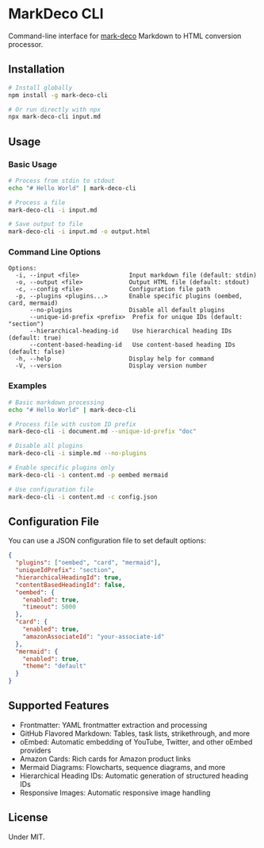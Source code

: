# MarkDeco CLI

Command-line interface for [mark-deco](https://github.com/kekyo/mark-deco) Markdown to HTML conversion processor.

## Installation

```bash
# Install globally
npm install -g mark-deco-cli

# Or run directly with npx
npx mark-deco-cli input.md
```

## Usage

### Basic Usage

```bash
# Process from stdin to stdout
echo "# Hello World" | mark-deco-cli

# Process a file
mark-deco-cli -i input.md

# Save output to file
mark-deco-cli -i input.md -o output.html
```

### Command Line Options

```
Options:
  -i, --input <file>              Input markdown file (default: stdin)
  -o, --output <file>             Output HTML file (default: stdout)
  -c, --config <file>             Configuration file path
  -p, --plugins <plugins...>      Enable specific plugins (oembed, card, mermaid)
      --no-plugins                Disable all default plugins
      --unique-id-prefix <prefix>  Prefix for unique IDs (default: "section")
      --hierarchical-heading-id    Use hierarchical heading IDs (default: true)
      --content-based-heading-id   Use content-based heading IDs (default: false)
  -h, --help                      Display help for command
  -V, --version                   Display version number
```

### Examples

```bash
# Basic markdown processing
echo "# Hello World" | mark-deco-cli

# Process file with custom ID prefix
mark-deco-cli -i document.md --unique-id-prefix "doc"

# Disable all plugins
mark-deco-cli -i simple.md --no-plugins

# Enable specific plugins only
mark-deco-cli -i content.md -p oembed mermaid

# Use configuration file
mark-deco-cli -i content.md -c config.json
```

## Configuration File

You can use a JSON configuration file to set default options:

```json
{
  "plugins": ["oembed", "card", "mermaid"],
  "uniqueIdPrefix": "section",
  "hierarchicalHeadingId": true,
  "contentBasedHeadingId": false,
  "oembed": {
    "enabled": true,
    "timeout": 5000
  },
  "card": {
    "enabled": true,
    "amazonAssociateId": "your-associate-id"
  },
  "mermaid": {
    "enabled": true,
    "theme": "default"
  }
}
```

## Supported Features

- Frontmatter: YAML frontmatter extraction and processing
- GitHub Flavored Markdown: Tables, task lists, strikethrough, and more
- oEmbed: Automatic embedding of YouTube, Twitter, and other oEmbed providers
- Amazon Cards: Rich cards for Amazon product links
- Mermaid Diagrams: Flowcharts, sequence diagrams, and more
- Hierarchical Heading IDs: Automatic generation of structured heading IDs
- Responsive Images: Automatic responsive image handling

## License

Under MIT.
